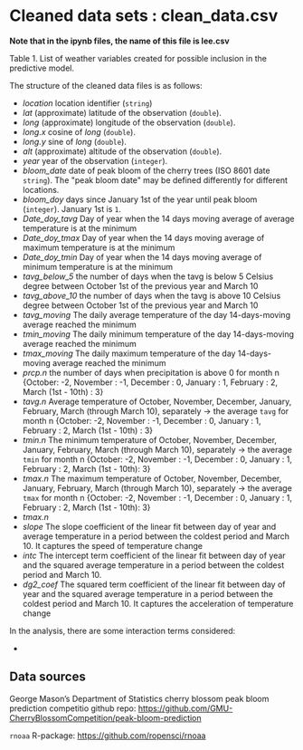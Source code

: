 # Cleaned data sets : clean_data.csv

**Note that in the ipynb files, the name of this file is lee.csv**

Table 1. List of weather variables created for possible inclusion in the predictive model.   


The structure of the cleaned data files is as follows:

* _location_ location identifier (`string`)
* _lat_ (approximate) latitude of the observation (`double`).
* _long_ (approximate) longitude of the observation (`double`).
* _long.x_ cosine of _long_ (`double`).
* _long.y_ sine of _long_ (`double`).
* _alt_ (approximate) altitude of the observation (`double`).
* _year_ year of the observation (`integer`).
* *bloom_date* date of peak bloom of the cherry trees (ISO 8601 date `string`). The "peak bloom date" may be defined differently for different locations.
* *bloom_doy* days since January 1st of the year until peak bloom (`integer`). January 1st is `1`.
* *Date_doy_tavg* Day of year when the 14 days moving average of average temperature is at the minimum 
* *Date_doy_tmax* Day of year when the 14 days moving average of maximum temperature is at the minimum 
* *Date_doy_tmin* Day of year when the 14 days moving average of minimum temperature is at the minimum 
* *tavg_below_5* the number of days when the tavg is below 5 Celsius degree between October 1st of the previous year and March 10
* *tavg_above_10* the number of days when the tavg is above 10 Celsius degree between October 1st of the previous year and March 10
* *tavg_moving* The daily average temperature of the day 14-days-moving average reached the minimum 
* *tmin_moving* The daily minimum temperature of the day 14-days-moving average reached the minimum 
* *tmax_moving* The daily maximum temperature of the day 14-days-moving average reached the minimum 
* *prcp.n* the number of days when precipitation is above 0 for month n {October: -2, November : -1, December : 0, January : 1, February : 2, March (1st - 10th) : 3}
* *tavg.n* Average temperature of October, November, December, January, February, March (through March 10), separately -> the average `tavg` for month n {October: -2, November : -1, December : 0, January : 1, February : 2, March (1st - 10th) : 3}
* *tmin.n* The minimum temperature of October, November, December, January, February, March (through March 10), separately 
 -> the average `tmin` for month n {October: -2, November : -1, December : 0, January : 1, February : 2, March (1st - 10th): 3}
* *tmax.n* The maximum temperature of October, November, December, January, February, March (through March 10), separately -> the average `tmax` for month n {October: -2, November : -1, December : 0, January : 1, February : 2, March (1st - 10th): 3}
* *tmax.n*
* *slope* The slope coefficient of the linear fit between day of year and average temperature in a period between the coldest period and March 10. It captures the speed of temperature change 
* *intc* The intercept term coefficient of the linear fit between day of year and the squared average temperature in a period between the coldest period and March 10.  
* *dg2_coef* The squared term coefficient of the linear fit between day of year and the squared average temperature in a period between the coldest period and March 10. It captures the acceleration of temperature change 


In the analysis, there are some interaction terms considered:

* 

## Data sources

George Mason’s Department of Statistics cherry blossom peak bloom prediction competitio github repo: https://github.com/GMU-CherryBlossomCompetition/peak-bloom-prediction

`rnoaa` R-package: https://github.com/ropensci/rnoaa

